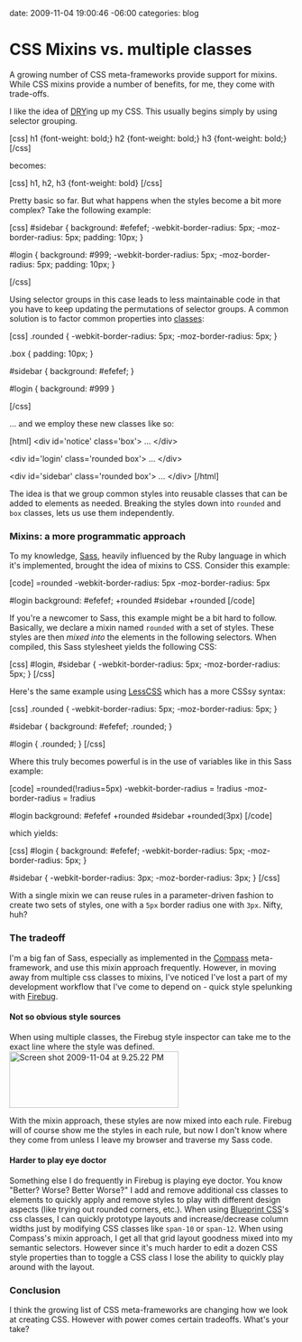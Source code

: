 date: 2009-11-04 19:00:46 -06:00
categories: blog

# CSS Mixins vs. multiple classes
A growing number of CSS meta-frameworks provide support for mixins. While CSS mixins provide a number of benefits, for me, they come with trade-offs.
<!--more-->

I like the idea of <a href="http://en.wikipedia.org/wiki/Don't_repeat_yourself">DRY</a>ing up my CSS. This usually begins simply by using selector grouping.

[css]
h1 {font-weight: bold;}
h2 {font-weight: bold;}
h3 {font-weight: bold;}
[/css]

becomes:

[css]
h1, h2, h3 {font-weight: bold}
[/css]

Pretty basic so far. But what happens when the styles become a bit more complex? Take the following example:

[css]
#sidebar {
  background: #efefef;
  -webkit-border-radius: 5px;
  -moz-border-radius: 5px;
  padding: 10px;
}

#login {
  background: #999;
  -webkit-border-radius: 5px;
  -moz-border-radius: 5px;
  padding: 10px;
}

[/css]

Using selector groups in this case leads to less maintainable code in that you have to keep updating the permutations of selector groups. A common solution is to factor common properties into <a href="http://www.w3.org/TR/CSS2/selector.html#class-html">classes</a>:

[css]
.rounded {
  -webkit-border-radius: 5px;
  -moz-border-radius: 5px;
}

.box {
  padding: 10px;
}

#sidebar {
  background: #efefef;
}

#login {
  background: #999
}

[/css]

... and we employ these new classes like so:

[html]
&lt;div id='notice' class='box'&gt;
   ...
&lt;/div&gt;

&lt;div id='login' class='rounded box'&gt;
   ...
&lt;/div&gt;

&lt;div id='sidebar' class='rounded box'&gt;
   ...
&lt;/div&gt;
[/html]

The idea is that we group common styles into reusable classes that can be added to elements as needed. Breaking the styles down into <code>rounded</code> and <code>box</code> classes, lets us use them independently.

<h3>Mixins: a more programmatic approach</h3>

To my knowledge, <a href="http://sass-lang.com/">Sass</a>, heavily influenced by the Ruby language in which it's implemented, brought the idea of mixins to CSS. Consider this example:

[code]
=rounded
  -webkit-border-radius: 5px
  -moz-border-radius: 5px

#login
  background: #efefef;
  +rounded
#sidebar
  +rounded
[/code]

If you're a newcomer to Sass, this example might be a bit hard to follow. Basically, we declare a mixin named <code>rounded</code> with a set of styles. These styles are then <em>mixed into</em> the elements in the following selectors. When compiled, this Sass stylesheet yields the following CSS:

[css]
#login,
#sidebar {
   -webkit-border-radius: 5px;
  -moz-border-radius: 5px;
}
[/css]

Here's the same example using <a href="http://lesscss.org/">LessCSS</a> which has a more CSSsy syntax:

[css]
.rounded {
  -webkit-border-radius: 5px;
  -moz-border-radius: 5px;
}

#sidebar {
  background: #efefef;
  .rounded;
}

#login {
  .rounded;
}
[/css]

Where this truly becomes powerful is in the use of variables like in this Sass example:

[code]
=rounded(!radius=5px)
  -webkit-border-radius = !radius
  -moz-border-radius = !radius

#login
  background: #efefef
  +rounded
#sidebar
  +rounded(3px)
[/code]

which yields:

[css]
#login {
  background: #efefef;
  -webkit-border-radius: 5px;
  -moz-border-radius: 5px; 
}

#sidebar {
  -webkit-border-radius: 3px;
  -moz-border-radius: 3px; 
}
[/css]

With a single mixin we can reuse rules in a parameter-driven fashion to create two sets of styles, one with a <code>5px</code> border radius one with <code>3px</code>. Nifty, huh? 

<h3>The tradeoff</h3>

I'm a big fan of Sass, especially as implemented in the <a href="http://compass-style.org/">Compass</a> meta-framework, and use this mixin approach frequently. However, in moving away from multiple css classes to mixins, I've noticed I've lost a part of my development workflow that I've come to depend on - quick style spelunking with <a href="http://getfirebug.com">Firebug</a>.

<h4>Not so obvious style sources</h4>

When using multiple classes, the Firebug style inspector can take me to the exact line where the style was defined. 
<a href="http://wynnnetherland.com/wp-content/uploads/2009/11/Screen-shot-2009-11-04-at-9.25.22-PM.png"><img src="http://wynnnetherland.com/wp-content/uploads/2009/11/Screen-shot-2009-11-04-at-9.25.22-PM-300x100.png" alt="Screen shot 2009-11-04 at 9.25.22 PM" title="Screen shot 2009-11-04 at 9.25.22 PM" width="300" height="100" class="aligncenter size-medium wp-image-99" /></a>

With the mixin approach, these styles are now mixed into each rule. Firebug will of course show me the styles in each rule, but now I don't know where they come from unless I leave my browser and traverse my Sass code.

<h4>Harder to play eye doctor</h4>

Something else I do frequently in Firebug is playing eye doctor. You know "Better? Worse? Better Worse?" I add and remove additional css classes to elements to quickly apply and remove styles to play with different design aspects (like trying out rounded corners, etc.). When using <a href="http://blueprintcss.org">Blueprint CSS</a>'s css classes, I can quickly prototype layouts and increase/decrease column widths just by modifying CSS classes like <code>span-10</code> or <code>span-12</code>. When using Compass's mixin approach, I get all that grid layout goodness mixed into my semantic selectors. However since it's much harder to edit a dozen CSS style properties than to toggle a CSS class I lose the ability to quickly play around with the layout.

<h3>Conclusion</h3>

I think the growing list of CSS meta-frameworks are changing how we look at creating CSS. However with power comes certain tradeoffs. What's your take?
